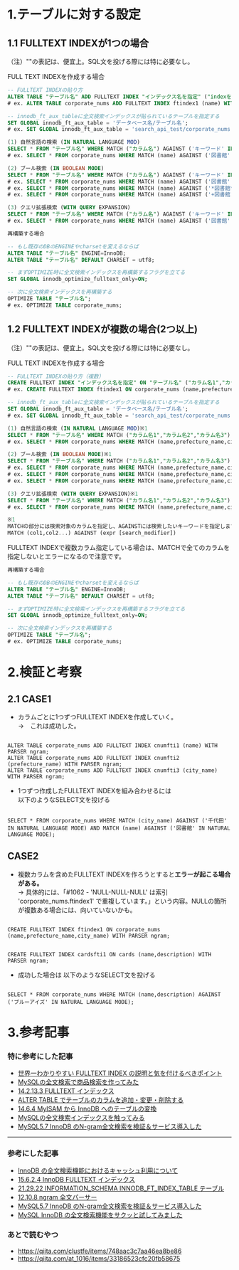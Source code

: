 # 1.テーブルに対する設定

## 1.1 FULLTEXT INDEXが1つの場合

（注）""の表記は、便宜上。SQL文を投げる際には特に必要なし。

FULL TEXT INDEXを作成する場合
```sql
-- FULLTEXT INDEXの貼り方
ALTER TABLE "テーブル名" ADD FULLTEXT INDEX "インデックス名を指定" ("indexを貼るカラム名") WITH PARSER ngram;
# ex. ALTER TABLE corporate_nums ADD FULLTEXT INDEX ftindex1 (name) WITH PARSER ngram;
```
```sql
-- innodb_ft_aux_tableに全文検索インデックスが貼られているテーブルを指定する
SET GLOBAL innodb_ft_aux_table = 'データベース名/テーブル名';
# ex. SET GLOBAL innodb_ft_aux_table = 'search_api_test/corporate_nums';
```
```sql
(1) 自然言語の検索 (IN NATURAL LANGUAGE MOD) 
SELECT * FROM "テーブル名" WHERE MATCH ("カラム名") AGAINST ('キーワード' IN NATURAL LANGUAGE MODE);
# ex. SELECT * FROM corporate_nums WHERE MATCH (name) AGAINST ('図書館' IN NATURAL LANGUAGE MODE);
```
```sql
(2) ブール検索 (IN BOOLEAN MODE)
SELECT * FROM "テーブル名" WHERE MATCH ("カラム名") AGAINST ('キーワード' IN BOOLEAN MODE);
# ex. SELECT * FROM corporate_nums WHERE MATCH (name) AGAINST ('図書館' IN BOOLEAN MODE);
# ex. SELECT * FROM corporate_nums WHERE MATCH (name) AGAINST ('*図書館*' IN BOOLEAN MODE);
# ex. SELECT * FROM corporate_nums WHERE MATCH (name) AGAINST ('+図書館 +一般財団法人' IN BOOLEAN MODE);
```
```sql
(3) クエリ拡張検索 (WITH QUERY EXPANSION)
SELECT * FROM "テーブル名" WHERE MATCH ("カラム名") AGAINST ('キーワード' IN NATURAL LANGUAGE MODE WITH QUERY EXPANSION);
# ex. SELECT * FROM corporate_nums WHERE MATCH (name) AGAINST ('図書館' IN NATURAL LANGUAGE MODE WITH QUERY EXPANSION);
```

```sql
再構築する場合

-- もし既存のDBのENGINEやcharsetを変えるならば
ALTER TABLE "テーブル名" ENGINE=InnoDB;
ALTER TABLE "テーブル名" DEFAULT CHARSET = utf8;
```
```sql
-- まずOPTIMIZE時に全文検索インデックスを再構築するフラグを立てる
SET GLOBAL innodb_optimize_fulltext_only=ON;
```
```sql
-- 次に全文検索インデックスを再構築する
OPTIMIZE TABLE "テーブル名";
# ex. OPTIMIZE TABLE corporate_nums;
```

## 1.2 FULLTEXT INDEXが複数の場合(2つ以上)
（注）""の表記は、便宜上。SQL文を投げる際には特に必要なし。

FULL TEXT INDEXを作成する場合
```sql
-- FULLTEXT INDEXの貼り方（複数）
CREATE FULLTEXT INDEX "インデックス名を指定" ON "テーブル名" ("カラム名1","カラム名2","カラム名3") WITH PARSER ngram;
# ex. CREATE FULLTEXT INDEX ftindex1 ON corporate_nums (name,prefecture_name,city_name) WITH PARSER ngram;
```
```sql
-- innodb_ft_aux_tableに全文検索インデックスが貼られているテーブルを指定する
SET GLOBAL innodb_ft_aux_table = 'データベース名/テーブル名';
# ex. SET GLOBAL innodb_ft_aux_table = 'search_api_test/corporate_nums';
```
```sql
(1) 自然言語の検索 (IN NATURAL LANGUAGE MOD)※1
SELECT * FROM "テーブル名" WHERE MATCH ("カラム名1","カラム名2","カラム名3") AGAINST ('キーワード' IN NATURAL LANGUAGE MODE);
# ex. SELECT * FROM corporate_nums WHERE MATCH (name,prefecture_name,city_name) AGAINST ('図書館' IN NATURAL LANGUAGE MODE);
```
```sql
(2) ブール検索 (IN BOOLEAN MODE)※1
SELECT * FROM "テーブル名" WHERE MATCH ("カラム名1","カラム名2","カラム名3") AGAINST ('キーワード' IN BOOLEAN MODE);
# ex. SELECT * FROM corporate_nums WHERE MATCH (name,prefecture_name,city_name) AGAINST ('図書館' IN BOOLEAN MODE);
# ex. SELECT * FROM corporate_nums WHERE MATCH (name,prefecture_name,city_name) AGAINST ('*図書館*' IN BOOLEAN MODE);
# ex. SELECT * FROM corporate_nums WHERE MATCH (name,prefecture_name,city_name) AGAINST ('+図書館 +一般財団法人' IN BOOLEAN MODE);
```
```sql
(3) クエリ拡張検索 (WITH QUERY EXPANSION)※1
SELECT * FROM "テーブル名" WHERE MATCH ("カラム名1","カラム名2","カラム名3") AGAINST ('キーワード' IN NATURAL LANGUAGE MODE WITH QUERY EXPANSION);
# ex. SELECT * FROM corporate_nums WHERE MATCH (name,prefecture_name,city_name) AGAINST ('図書館' IN NATURAL LANGUAGE MODE WITH QUERY EXPANSION);
```
```sql
※1
MATCHの部分には検索対象のカラムを指定し、AGAINSTには検索したいキーワードを指定します。
MATCH (col1,col2...) AGAINST (expr [search_modifier])
```
FULLTEXT INDEXで複数カラム指定している場合は、MATCHで全てのカラムを指定しないとエラーになるので注意です。

```sql
再構築する場合

-- もし既存のDBのENGINEやcharsetを変えるならば
ALTER TABLE "テーブル名" ENGINE=InnoDB;
ALTER TABLE "テーブル名" DEFAULT CHARSET = utf8;
```
```sql
-- まずOPTIMIZE時に全文検索インデックスを再構築するフラグを立てる
SET GLOBAL innodb_optimize_fulltext_only=ON;
```
```sql
-- 次に全文検索インデックスを再構築する
OPTIMIZE TABLE "テーブル名";
# ex. OPTIMIZE TABLE corporate_nums;
```

# 2.検証と考察
## 2.1 CASE1
- カラムごとに1つずつFULLTEXT INDEXを作成していく。  
→　これは成功した。
```sql:成功例

ALTER TABLE corporate_nums ADD FULLTEXT INDEX cnumfti1 (name) WITH PARSER ngram;
ALTER TABLE corporate_nums ADD FULLTEXT INDEX cnumfti2 (prefecture_name) WITH PARSER ngram;
ALTER TABLE corporate_nums ADD FULLTEXT INDEX cnumfti3 (city_name) WITH PARSER ngram;
```
- 1つずつ作成したFULLTEXT INDEXを組み合わせるには  
以下のようなSELECT文を投げる 
```sql:成功例

SELECT * FROM corporate_nums WHERE MATCH (city_name) AGAINST ('千代田' IN NATURAL LANGUAGE MODE) AND MATCH (name) AGAINST ('図書館' IN NATURAL LANGUAGE MODE);
```

## CASE2
- 複数カラムを含めたFULLTEXT INDEXを作ろうとすると**エラーが起こる場合がある。**  
→ 具体的には、「#1062 - 'NULL-NULL-NULL' は索引 'corporate_nums.ftindex1' で重複しています。」という内容。NULLの箇所が複数ある場合には、向いていないかも。

```sql:失敗例

CREATE FULLTEXT INDEX ftindex1 ON corporate_nums (name,prefecture_name,city_name) WITH PARSER ngram;
```

```sql:成功例

CREATE FULLTEXT INDEX cardsfti1 ON cards (name,description) WITH PARSER ngram;
```

- 成功した場合は  以下のようなSELECT文を投げる 
```sql:成功例

SELECT * FROM corporate_nums WHERE MATCH (name,description) AGAINST ('ブルーアイズ' IN NATURAL LANGUAGE MODE);
```

# 3.参考記事

### 特に参考にした記事
- [世界一わかりやすい FULLTEXT INDEX の説明と気を付けるべきポイント](https://zenn.dev/hiroakey/articles/9f68ad249af20c)
- [MySQLの全文検索で商品検索を作ってみた](https://tech.smartshopping.co.jp/mysql_fulltextindex)
- [14.2.13.3 FULLTEXT インデックス](https://dev.mysql.com/doc/refman/5.6/ja/innodb-fulltext-index.html)
- [ALTER TABLE でテーブルのカラムを追加・変更・削除する](https://sql55.com/t-sql/t-sql-alter-table-1.php)
- [14.6.4 MyISAM から InnoDB へのテーブルの変換](https://dev.mysql.com/doc/refman/5.6/ja/converting-tables-to-innodb.html)  
- [MySQLの全文検索インデックスを触ってみる](https://t-kuni-tech.com/2020/08/24/mysql%E3%81%AE%E5%85%A8%E6%96%87%E6%A4%9C%E7%B4%A2%E3%82%A4%E3%83%B3%E3%83%87%E3%83%83%E3%82%AF%E3%82%B9%E3%82%92%E8%A7%A6%E3%81%A3%E3%81%A6%E3%81%BF%E3%82%8B/)
- [MySQL5.7 InnoDB のN-gram全文検索を検証＆サービス導入した](https://horizoon.jp/post/2018/11/19/mysql_innodb_fts/)


-----
### 参考にした記事
- [InnoDB の全文検索機能におけるキャッシュ利用について](https://blog.s-style.co.jp/2018/09/2504/)
- [15.6.2.4 InnoDB FULLTEXT インデックス](https://dev.mysql.com/doc/refman/8.0/ja/innodb-fulltext-index.html)
- [21.29.22 INFORMATION_SCHEMA INNODB_FT_INDEX_TABLE テーブル](https://dev.mysql.com/doc/refman/5.6/ja/information-schema-innodb-ft-index-table-table.html)
- [12.10.8 ngram 全文パーサー](https://dev.mysql.com/doc/refman/8.0/ja/fulltext-search-ngram.html)
- [MySQL5.7 InnoDB のN-gram全文検索を検証＆サービス導入した](https://horizoon.jp/post/2018/11/19/mysql_innodb_fts/)
- [MySQL InnoDB の全文検索機能をサクッと試してみました](https://techblog.gmo-ap.jp/2020/01/06/mysql-innodb-fulltext-search-tuto/)


### あとで読むやつ
- https://qiita.com/clustfe/items/748aac3c7aa46ea8be86
- https://qiita.com/at_1016/items/33186523cfc20fb58675
